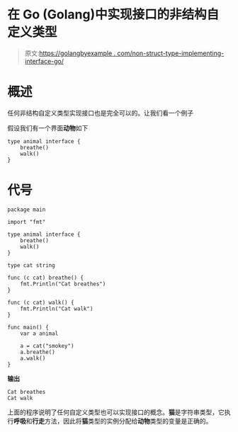 # 在 Go (Golang)中实现接口的非结构自定义类型

> 原文:[https://golangbyexample . com/non-struct-type-implementing-interface-go/](https://golangbyexample.com/non-struct-type-implementing-interface-go/)

# **概述**

任何非结构自定义类型实现接口也是完全可以的。让我们看一个例子

假设我们有一个界面**动物**如下

```
type animal interface {
    breathe()
    walk()
}
```

# **代号**

```
package main

import "fmt"

type animal interface {
	breathe()
	walk()
}

type cat string

func (c cat) breathe() {
	fmt.Println("Cat breathes")
}

func (c cat) walk() {
	fmt.Println("Cat walk")
}

func main() {
	var a animal

	a = cat("smokey")
	a.breathe()
	a.walk()
}
```

**输出**

```
Cat breathes
Cat walk
```

上面的程序说明了任何自定义类型也可以实现接口的概念。**猫**是字符串类型，它执行**呼吸**和**行走**方法，因此将**猫**类型的实例分配给**动物**类型的变量是正确的。